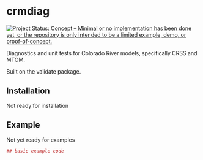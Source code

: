 # crmdiag

[![Project Status: Concept – Minimal or no implementation has been done yet, or the repository is only intended to be a limited example, demo, or proof-of-concept.](https://www.repostatus.org/badges/latest/concept.svg)](https://www.repostatus.org/#concept)

Diagnostics and unit tests for Colorado River models, specifically CRSS and MTOM.

Built on the validate package.

## Installation

Not ready for installation

## Example

Not yet ready for examples

``` r
## basic example code
```

